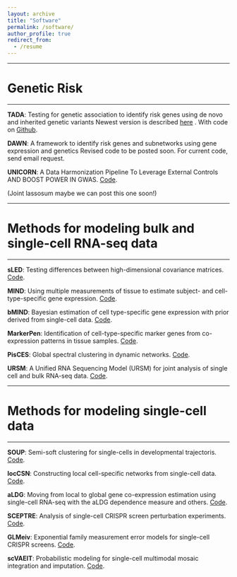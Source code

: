 ```yaml
---
layout: archive
title: "Software"
permalink: /software/
author_profile: true
redirect_from:
  - /resume
---
```


---------

# Genetic Risk
***
**TADA**: Testing for genetic association to identify risk genes using de novo and inherited genetic variants 
Newest version is described [here](https://www.ncbi.nlm.nih.gov/pmc/articles/PMC9653013/)
. With code on [Github](https://github.com/talkowski-lab/TADA_2022).

**DAWN**: A framework to identify risk genes and subnetworks using gene expression and genetics
Revised code to be posted soon. For current code, send email request.

**UNICORN**: A Data Harmonization Pipeline To Leverage External Controls AND BOOST POWER IN GWAS. [Code](https://github.com/mikkoch/unicorn-qc).


(Joint lassosum maybe we can post this one soon!)
***
# Methods for modeling bulk and single-cell RNA-seq data
***
**sLED**: Testing differences between high-dimensional covariance matrices. [Code](https://github.com/lingxuez/sLED).


**MIND**: Using multiple measurements of tissue to estimate subject- and cell-type-specific gene expression. [Code](https://github.com/randel/MIND).

 
**bMIND**: Bayesian estimation of cell type-specific gene expression with prior derived from single-cell data. [Code](https://github.com/randel/MIND).


**MarkerPen**: Identification of cell-type-specific marker genes from co-expression patterns in tissue samples. [Code](https://CRAN.R-project.org/package=markerpen).


**PisCES**: Global spectral clustering in dynamic networks. [Code](https://github.com/letitiaLiu/PisCES).


**URSM**: A Unified RNA Sequencing Model (URSM) for joint analysis of single cell and bulk RNA-seq data. [Code](https://github.com/lingxuez/URSM).

***

# Methods for modeling single-cell data
***
**SOUP**: Semi-soft clustering for single-cells in developmental trajectoris. [Code](https://github.com/lingxuez/SOUPR).


**locCSN**: Constructing local cell-specific networks from single-cell data. [Code](https://github.com/xuranw/locCSN).


**aLDG**: Moving from local to global gene co-expression estimation using single-cell RNA-seq with the aLDG dependence measure and others. [Code](https://github.com/JINJINT/aLDG).


**SCEPTRE**: Analysis of single-cell CRISPR screen perturbation experiments. [Code](https://github.com/Katsevich-Lab/sceptre).


**GLMeiv**: Exponential family measurement error models
for single-cell CRISPR screens. [Code](https://github.com/timothy-barry/glmeiv).


**scVAEIT**: Probabilistic modeling for single-cell multimodal mosaic integration and imputation. [Code](https://github.com/jaydu1/scVAEIT).


